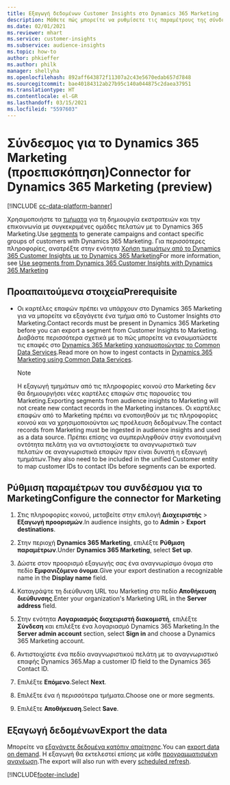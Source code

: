 ```yaml
---
title: Εξαγωγή δεδομένων Customer Insights στο Dynamics 365 Marketing
description: Μάθετε πώς μπορείτε να ρυθμίσετε τις παραμέτρους της σύνδεσης με το Dynamics 365 Marketing.
ms.date: 02/01/2021
ms.reviewer: mhart
ms.service: customer-insights
ms.subservice: audience-insights
ms.topic: how-to
author: phkieffer
ms.author: philk
manager: shellyha
ms.openlocfilehash: 892aff643872f11307a2c43e5670edab657d7848
ms.sourcegitcommit: bae40184312ab27b95c140a044875c2daea37951
ms.translationtype: HT
ms.contentlocale: el-GR
ms.lasthandoff: 03/15/2021
ms.locfileid: "5597603"
---
```

# <a name="connector-for-dynamics-365-marketing-preview"></a><span data-ttu-id="c337a-103">Σύνδεσμος για το Dynamics 365 Marketing (προεπισκόπηση)</span><span class="sxs-lookup"><span data-stu-id="c337a-103">Connector for Dynamics 365 Marketing (preview)</span></span>

[!INCLUDE [cc-data-platform-banner](../includes/cc-data-platform-banner.md)]

<span data-ttu-id="c337a-104">Χρησιμοποιήστε τα [τμήματα](segments.md) για τη δημιουργία εκστρατειών και την επικοινωνία με συγκεκριμένες ομάδες πελατών με το Dynamics 365 Marketing.</span><span class="sxs-lookup"><span data-stu-id="c337a-104">Use [segments](segments.md) to generate campaigns and contact specific groups of customers with Dynamics 365 Marketing.</span></span> <span data-ttu-id="c337a-105">Για περισσότερες πληροφορίες, ανατρέξτε στην ενότητα [Χρήση τμημάτων από το Dynamics 365 Customer Insights με το Dynamics 365 Marketing](/dynamics365/marketing/customer-insights-segments)</span><span class="sxs-lookup"><span data-stu-id="c337a-105">For more information, see [Use segments from Dynamics 365 Customer Insights with Dynamics 365 Marketing](/dynamics365/marketing/customer-insights-segments)</span></span>

## <a name="prerequisite"></a><span data-ttu-id="c337a-106">Προαπαιτούμενα στοιχεία</span><span class="sxs-lookup"><span data-stu-id="c337a-106">Prerequisite</span></span>

- <span data-ttu-id="c337a-107">Οι καρτέλες επαφών πρέπει να υπάρχουν στο Dynamics 365 Marketing για να μπορείτε να εξαγάγετε ένα τμήμα από το Customer Insights στο Marketing.</span><span class="sxs-lookup"><span data-stu-id="c337a-107">Contact records must be present in Dynamics 365 Marketing before you can export a segment from Customer Insights to Marketing.</span></span> <span data-ttu-id="c337a-108">Διαβάστε περισσότερα σχετικά με το πώς μπορείτε να ενσωματώσετε τις επαφές στο [Dynamics 365 Marketing χρησιμοποιώντας το Common Data Services](connect-power-query.md).</span><span class="sxs-lookup"><span data-stu-id="c337a-108">Read more on how to ingest contacts in [Dynamics 365 Marketing using Common Data Services](connect-power-query.md).</span></span>

  > [!NOTE]
  > <span data-ttu-id="c337a-109">Η εξαγωγή τμημάτων από τις πληροφορίες κοινού στο Marketing δεν θα δημιουργήσει νέες καρτέλες επαφών στις παρουσίες του Marketing.</span><span class="sxs-lookup"><span data-stu-id="c337a-109">Exporting segments from audience insights to Marketing will not create new contact records in the Marketing instances.</span></span> <span data-ttu-id="c337a-110">Οι καρτέλες επαφών από το Marketing πρέπει να ενοποιηθούν με τις πληροφορίες κοινού και να χρησιμοποιούνται ως προέλευση δεδομένων.</span><span class="sxs-lookup"><span data-stu-id="c337a-110">The contact records from Marketing must be ingested in audience insights and used as a data source.</span></span> <span data-ttu-id="c337a-111">Πρέπει επίσης να συμπεριληφθούν στην ενοποιημένη οντότητα πελάτη για να αντιστοιχίσετε τα αναγνωριστικά των πελατών σε αναγνωριστικά επαφών πριν είναι δυνατή η εξαγωγή τμημάτων.</span><span class="sxs-lookup"><span data-stu-id="c337a-111">They also need to be included in the unified Customer entity to map customer IDs to contact IDs before segments can be exported.</span></span>

## <a name="configure-the-connector-for-marketing"></a><span data-ttu-id="c337a-112">Ρύθμιση παραμέτρων του συνδέσμου για το Marketing</span><span class="sxs-lookup"><span data-stu-id="c337a-112">Configure the connector for Marketing</span></span>

1. <span data-ttu-id="c337a-113">Στις πληροφορίες κοινού, μεταβείτε στην επιλογή **Διαχειριστής** > **Εξαγωγή προορισμών**.</span><span class="sxs-lookup"><span data-stu-id="c337a-113">In audience insights, go to **Admin** > **Export destinations**.</span></span>

1. <span data-ttu-id="c337a-114">Στην περιοχή **Dynamics 365 Marketing**, επιλέξτε **Ρύθμιση παραμέτρων**.</span><span class="sxs-lookup"><span data-stu-id="c337a-114">Under **Dynamics 365 Marketing**, select **Set up**.</span></span>

1. <span data-ttu-id="c337a-115">Δώστε στον προορισμό εξαγωγής σας ένα αναγνωρίσιμο όνομα στο πεδίο **Εμφανιζόμενο όνομα**.</span><span class="sxs-lookup"><span data-stu-id="c337a-115">Give your export destination a recognizable name in the **Display name** field.</span></span>

1. <span data-ttu-id="c337a-116">Καταγράψτε τη διεύθυνση URL του Marketing στο πεδίο **Αποθήκευση διεύθυνσης**.</span><span class="sxs-lookup"><span data-stu-id="c337a-116">Enter your organization's Marketing URL in the **Server address** field.</span></span>

1. <span data-ttu-id="c337a-117">Στην ενότητα **Λογαριασμός διαχειριστή διακομιστή**, επιλέξτε **Σύνδεση** και επιλέξτε ένα λογαριασμό Dynamics 365 Marketing.</span><span class="sxs-lookup"><span data-stu-id="c337a-117">In the **Server admin account** section, select **Sign in** and choose a Dynamics 365 Marketing account.</span></span>

1. <span data-ttu-id="c337a-118">Αντιστοιχίστε ένα πεδίο αναγνωριστικού πελάτη με το αναγνωριστικό επαφής Dynamics 365.</span><span class="sxs-lookup"><span data-stu-id="c337a-118">Map a customer ID field to the Dynamics 365 Contact ID.</span></span>

1. <span data-ttu-id="c337a-119">Επιλέξτε **Επόμενο**.</span><span class="sxs-lookup"><span data-stu-id="c337a-119">Select **Next**.</span></span>

1. <span data-ttu-id="c337a-120">Επιλέξτε ένα ή περισσότερα τμήματα.</span><span class="sxs-lookup"><span data-stu-id="c337a-120">Choose one or more segments.</span></span>

1. <span data-ttu-id="c337a-121">Επιλέξτε **Αποθήκευση**.</span><span class="sxs-lookup"><span data-stu-id="c337a-121">Select **Save**.</span></span>

## <a name="export-the-data"></a><span data-ttu-id="c337a-122">Εξαγωγή δεδομένων</span><span class="sxs-lookup"><span data-stu-id="c337a-122">Export the data</span></span>

<span data-ttu-id="c337a-123">Μπορείτε να [εξαγάγετε δεδομένα κατόπιν απαίτησης](export-destinations.md).</span><span class="sxs-lookup"><span data-stu-id="c337a-123">You can [export data on demand](export-destinations.md).</span></span> <span data-ttu-id="c337a-124">Η εξαγωγή θα εκτελεστεί επίσης με κάθε [προγραμματισμένη ανανέωση](system.md#schedule-tab).</span><span class="sxs-lookup"><span data-stu-id="c337a-124">The export will also run with every [scheduled refresh](system.md#schedule-tab).</span></span>


[!INCLUDE[footer-include](../includes/footer-banner.md)]